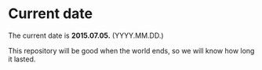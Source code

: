 # Current date

The current date is **2015.07.05.** (YYYY.MM.DD.)

This repository will be good when the world ends, so we will know how long it lasted.
